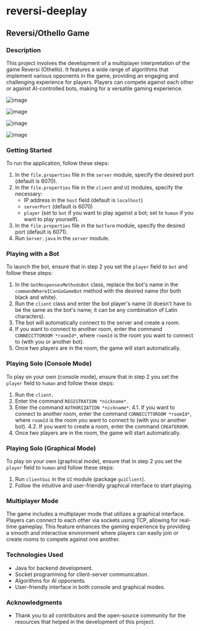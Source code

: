 # reversi-deeplay
## Reversi/Othello Game

### Description
This project involves the development of a multiplayer interpretation of the game Reversi (Othello). It features a wide range of algorithms that implement various opponents in the game, providing an engaging and challenging experience for players. Players can compete against each other or against AI-controlled bots, making for a versatile gaming experience.

![image](https://github.com/user-attachments/assets/bf587d36-bf04-407b-be7e-07418b983085)

![image](https://github.com/user-attachments/assets/93b9c63d-ea53-4d74-9175-ea78ff7e1939)

![image](https://github.com/user-attachments/assets/afe79af2-61e4-4896-86cd-a3766ca77f45)

![image](https://github.com/user-attachments/assets/f3d0723d-8795-4c6d-9355-5fbf0a2eb8d6)



### Getting Started
To run the application, follow these steps:

1. In the `file.properties` file in the `server` module, specify the desired port (default is 6070).
2. In the `file.properties` file in the `client` and `UI` modules, specify the necessary:
   - IP address in the `host` field (default is `localhost`)
   - `serverPort` (default is 6070)
   - `player` (set to `bot` if you want to play against a bot; set to `human` if you want to play yourself).
3. In the `file.properties` file in the `botfarm` module, specify the desired port (default is 6071).
4. Run `Server.java` in the `server` module.

### Playing with a Bot
To launch the bot, ensure that in step 2 you set the `player` field to `bot` and follow these steps:

1. In the `GetResponsesMethodsBot` class, replace the bot's name in the `commandWhereICanGoGameBot` method with the desired name (for both black and white).
2. Run the `client` class and enter the bot player's name (it doesn't have to be the same as the bot's name; it can be any combination of Latin characters).
3. The bot will automatically connect to the server and create a room.
4. If you want to connect to another room, enter the command `CONNECCTTOROOM *roomId*`, where `roomId` is the room you want to connect to (with you or another bot).
5. Once two players are in the room, the game will start automatically.

### Playing Solo (Console Mode)
To play on your own (console mode), ensure that in step 2 you set the `player` field to `human` and follow these steps:

1. Run the `client`.
2. Enter the command `REGISTRATION *nickname*`.
3. Enter the command `AUTHORIZATION *nickname*`.
4.1. If you want to connect to another room, enter the command `CONNECCTTOROOM *roomId*`, where `roomId` is the room you want to connect to (with you or another bot).
4.2. If you want to create a room, enter the command `CREATEROOM`.
5. Once two players are in the room, the game will start automatically.

### Playing Solo (Graphical Mode)
To play on your own (graphical mode), ensure that in step 2 you set the `player` field to `human` and follow these steps:

1. Run `clientGui` in the `UI` module (package `guiClient`).
2. Follow the intuitive and user-friendly graphical interface to start playing.

### Multiplayer Mode
The game includes a multiplayer mode that utilizes a graphical interface. Players can connect to each other via sockets using TCP, allowing for real-time gameplay. This feature enhances the gaming experience by providing a smooth and interactive environment where players can easily join or create rooms to compete against one another.

### Technologies Used
- Java for backend development.
- Socket programming for client-server communication.
- Algorithms for AI opponents.
- User-friendly interface in both console and graphical modes.

### Acknowledgments
- Thank you to all contributors and the open-source community for the resources that helped in the development of this project.

